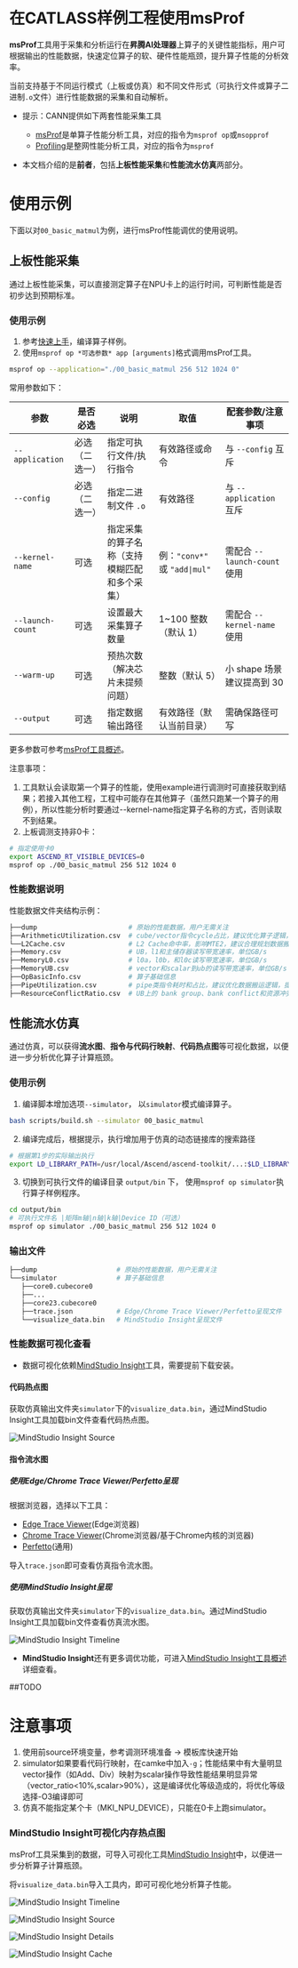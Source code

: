 # 在CATLASS样例工程使用msProf

**msProf**工具用于采集和分析运行在**昇腾AI处理器**上算子的关键性能指标，用户可根据输出的性能数据，快速定位算子的软、硬件性能瓶颈，提升算子性能的分析效率。

当前支持基于不同运行模式（上板或仿真）和不同文件形式（可执行文件或算子二进制`.o`文件）进行性能数据的采集和自动解析。

- 提示：CANN提供如下两套性能采集工具
  - [msProf](https://www.hiascend.com/document/detail/zh/CANNCommunityEdition/82RC1alpha003/devaids/optool/atlasopdev_16_0082.html)是单算子性能分析工具，对应的指令为`msprof op`或`msopprof`
  - [Profiling](https://www.hiascend.com/document/detail/zh/CANNCommunityEdition/82RC1alpha003/devaids/Profiling/atlasprofiling_16_0010.html)是整网性能分析工具，对应的指令为`msprof`

- 本文档介绍的是**前者**，包括**上板性能采集**和**性能流水仿真**两部分。

# 使用示例

下面以对`00_basic_matmul`为例，进行msProf性能调优的使用说明。

## 上板性能采集

通过上板性能采集，可以直接测定算子在NPU卡上的运行时间，可判断性能是否初步达到预期标准。

### 使用示例

1. 参考[快速上手](../../README.md#快速上手)，编译算子样例。
2. 使用`msprof op *可选参数* app [arguments]`格式调用msProf工具。

```bash
msprof op --application="./00_basic_matmul 256 512 1024 0"
```

常用参数如下：

| 参数               | 是否必选           | 说明                                      | 取值                                   | 配套参数/注意事项                                                                 |
|--------------------|--------------------|-------------------------------------------|----------------------------------------|---------------------------------------------------------------------------------|
| `--application`    | 必选（二选一）     | 指定可执行文件/执行指令                    | 有效路径或命令                         | 与 `--config` 互斥                                                              |
| `--config`         | 必选（二选一）     | 指定二进制文件 `.o`                        | 有效路径                               | 与 `--application` 互斥                                                         |
| `--kernel-name`    | 可选               | 指定采集的算子名称（支持模糊匹配和多个采集） | 例：`"conv*"` 或 `"add\|mul"`          | 需配合 `--launch-count` 使用                                                    |
| `--launch-count`   | 可选               | 设置最大采集算子数量                       | 1~100 整数（默认 1）                   | 需配合 `--kernel-name` 使用|
| `--warm-up`        | 可选               | 预热次数（解决芯片未提频问题）             | 整数（默认 5）                         | 小 shape 场景建议提高到 30                                                      |
| `--output`         | 可选               | 指定数据输出路径                           | 有效路径（默认当前目录）               | 需确保路径可写                                                                  |

更多参数可参考[msProf工具概述](https://www.hiascend.com/document/detail/zh/CANNCommunityEdition/82RC1alpha003/devaids/optool/atlasopdev_16_0082.html)。

注意事项：

1. 工具默认会读取第一个算子的性能，使用example进行调测时可直接获取到结果；若接入其他工程，工程中可能存在其他算子（虽然只跑某一个算子的用例），所以性能分析时要通过--kernel-name指定算子名称的方式，否则读取不到结果。
2. 上板调测支持非0卡：

```bash
# 指定使用卡0
export ASCEND_RT_VISIBLE_DEVICES=0
msprof op ./00_basic_matmul 256 512 1024 0
```

### 性能数据说明

性能数据文件夹结构示例：

```bash
├──dump                       # 原始的性能数据，用户无需关注
├──ArithmeticUtilization.csv  # cube/vector指令cycle占比，建议优化算子逻辑，减少冗余计算指令
└──L2Cache.csv                # L2 Cache命中率，影响MTE2，建议合理规划数据搬运逻辑，增加命中率
├──Memory.csv                 # UB，l1和主储存器读写带宽速率，单位GB/s
├──MemoryL0.csv               # l0a，l0b，和l0c读写带宽速率，单位GB/s
├──MemoryUB.csv               # vector和scalar到ub的读写带宽速率，单位GB/s
├──OpBasicInfo.csv            # 算子基础信息
├──PipeUtilization.csv        # pipe类指令耗时和占比，建议优化数据搬运逻辑，提高带宽利用率
├──ResourceConflictRatio.csv  # UB上的 bank group、bank conflict和资源冲突率在所有指令中的占比， 建议减少/避免对于同一个bank读写冲突或bank group的读读冲突
```

## 性能流水仿真

通过仿真，可以获得**流水图**、**指令与代码行映射**、**代码热点图**等可视化数据，以便进一步分析优化算子计算瓶颈。

### 使用示例

1. 编译脚本增加选项`--simulator`， 以`simulator`模式编译算子。

```bash
bash scripts/build.sh --simulator 00_basic_matmul
```

2. 编译完成后，根据提示，执行增加用于仿真的动态链接库的搜索路径

```bash
# 根据第1步的实际输出执行
export LD_LIBRARY_PATH=/usr/local/Ascend/ascend-toolkit/...:$LD_LIBRARY_PATH
```

3. 切换到可执行文件的编译目录 `output/bin` 下， 使用`msprof op simulator`执行算子样例程序。

```bash
cd output/bin
# 可执行文件名 |矩阵m轴|n轴|k轴|Device ID（可选）
msprof op simulator ./00_basic_matmul 256 512 1024 0
```

### 输出文件

```bash
├──dump                    # 原始的性能数据，用户无需关注
└──simulator               # 算子基础信息
   ├──core0.cubecore0
   ├──...
   ├──core23.cubecore0
   ├──trace.json           # Edge/Chrome Trace Viewer/Perfetto呈现文件
   └──visualize_data.bin   # MindStudio Insight呈现文件

```

### 性能数据可视化查看

- 数据可视化依赖[MindStudio Insight](https://www.hiascend.com/document/detail/zh/mindstudio/80RC1/GUI_baseddevelopmenttool/msascendinsightug/Insight_userguide_0002.html)工具，需要提前下载安装。

#### 代码热点图

获取仿真输出文件夹`simulator`下的`visualize_data.bin`，通过MindStudio Insight工具加载bin文件查看代码热点图。

![MindStudio Insight Source](https://www.hiascend.com/doc_center/source/zh/mindstudio/80RC1/GUI_baseddevelopmenttool/msascendinsightug/figure/zh-cn_image_0000002274910673.png)

#### 指令流水图

##### 使用Edge/Chrome Trace Viewer/Perfetto呈现

根据浏览器，选择以下工具：

- [Edge Trace Viewer](edge://tracing)(Edge浏览器)
- [Chrome Trace Viewer](chrome://tracing)(Chrome浏览器/基于Chrome内核的浏览器)
- [Perfetto](https://ui.perfetto.dev/)(通用)

导入`trace.json`即可查看仿真指令流水图。

##### 使用MindStudio Insight呈现

获取仿真输出文件夹`simulator`下的`visualize_data.bin`。通过MindStudio Insight工具加载bin文件查看仿真流水图。

![MindStudio Insight Timeline](https://www.hiascend.com/doc_center/source/zh/mindstudio/80RC1/GUI_baseddevelopmenttool/msascendinsightug/figure/zh-cn_image_0000002274910873.png)

- **MindStudio Insight**还有更多调优功能，可进入[MindStudio Insight工具概述](https://www.hiascend.com/document/detail/zh/mindstudio/80RC1/GUI_baseddevelopmenttool/msascendinsightug/Insight_userguide_0002.html)详细查看。

##TODO
# 注意事项

1. 使用前source环境变量，参考调测环境准备 -> 模板库快速开始
2. simulator如果要看代码行映射，在camke中加入`-g`；性能结果中有大量明显vector操作（如Add、Div）映射为scalar操作导致性能结果明显异常（vector_ratio<10%,scalar>90%），这是编译优化等级造成的，将优化等级选择-O3编译即可
3. 仿真不能指定某个卡（MKI\_NPU\_DEVICE），只能在0卡上跑simulator。

### MindStudio Insight可视化内存热点图

msProf工具采集到的数据，可导入可视化工具[MindStudio Insight](https://www.hiascend.com/document/detail/zh/mindstudio/80RC1/GUI_baseddevelopmenttool/msascendinsightug/Insight_userguide_0002.html)中，以便进一步分析算子计算瓶颈。

将`visualize_data.bin`导入工具内，即可可视化地分析算子性能。

![MindStudio Insight Timeline](https://www.hiascend.com/doc_center/source/zh/mindstudio/80RC1/GUI_baseddevelopmenttool/msascendinsightug/figure/zh-cn_image_0000002274910873.png)

![MindStudio Insight Source](https://www.hiascend.com/doc_center/source/zh/mindstudio/80RC1/GUI_baseddevelopmenttool/msascendinsightug/figure/zh-cn_image_0000002274910673.png)

![MindStudio Insight Details](https://www.hiascend.com/doc_center/source/zh/mindstudio/80RC1/GUI_baseddevelopmenttool/msascendinsightug/figure/zh-cn_image_0000002274911037.png)

![MindStudio Insight Cache](https://www.hiascend.com/doc_center/source/zh/mindstudio/80RC1/GUI_baseddevelopmenttool/msascendinsightug/figure/zh-cn_image_0000002274870637.png)
